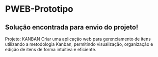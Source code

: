 # PWEB-Prototipo
Solução encontrada para envio do projeto!
--------------------------------------------------

Projeto: KANBAN 
Criar uma aplicação web para gerenciamento de itens utilizando a metodologia 
Kanban, permitindo visualização, organização e edição de itens de forma 
intuitiva e eficiente. 
